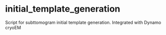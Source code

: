 # initial_template_generation
Script for subttomogram initial template generation. Integrated with Dynamo cryoEM
